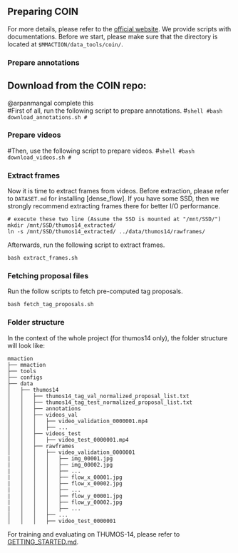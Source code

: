 ## Preparing COIN

For more details, please refer to the [official website](https://coin-dataset.github.io/). We provide scripts with documentations. Before we start, please make sure that the directory is located at `$MMACTION/data_tools/coin/`.

### Prepare annotations
## Download from the COIN repo: 
@arpanmangal complete this  
#First of all, run the following script to prepare annotations.
#```shell
#bash download_annotations.sh
#```

### Prepare videos
#Then, use the following script to prepare videos. 
#```shell
#bash download_videos.sh
#```

### Extract frames
Now it is time to extract frames from videos. 
Before extraction, please refer to `DATASET.md` for installing [dense_flow].
If you have some SSD, then we strongly recommend extracting frames there for better I/O performance. 
```shell
# execute these two line (Assume the SSD is mounted at "/mnt/SSD/")
mkdir /mnt/SSD/thumos14_extracted/
ln -s /mnt/SSD/thumos14_extracted/ ../data/thumos14/rawframes/
```
Afterwards, run the following script to extract frames.
```shell
bash extract_frames.sh
```

### Fetching proposal files
Run the follow scripts to fetch pre-computed tag proposals.
```shell
bash fetch_tag_proposals.sh
```

### Folder structure
In the context of the whole project (for thumos14 only), the folder structure will look like: 

```
mmaction
├── mmaction
├── tools
├── configs
├── data
│   ├── thumos14
│   │   ├── thumos14_tag_val_normalized_proposal_list.txt
│   │   ├── thumos14_tag_test_normalized_proposal_list.txt
│   │   ├── annotations
│   │   ├── videos_val
│   │   │   ├── video_validation_0000001.mp4
│   │   │   ├── ...
│   │   ├── videos_test
│   │   │   ├── video_test_0000001.mp4
│   │   ├── rawframes
│   │   │   ├── video_validation_0000001
|   │   │   │   ├── img_00001.jpg
|   │   │   │   ├── img_00002.jpg
|   │   │   │   ├── ...
|   │   │   │   ├── flow_x_00001.jpg
|   │   │   │   ├── flow_x_00002.jpg
|   │   │   │   ├── ...
|   │   │   │   ├── flow_y_00001.jpg
|   │   │   │   ├── flow_y_00002.jpg
|   │   │   │   ├── ...
│   │   │   ├── ...
│   │   │   ├── video_test_0000001
```

For training and evaluating on THUMOS-14, please refer to [GETTING_STARTED.md](https://github.com/open-mmlab/mmaction/blob/master/GETTING_STARTED.md).
